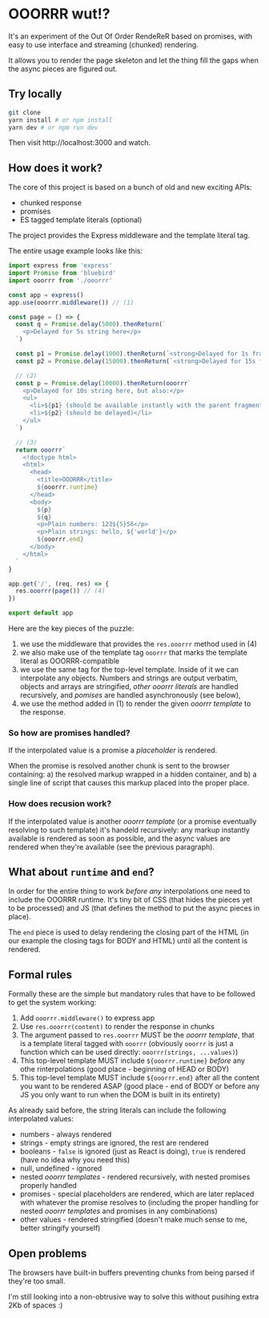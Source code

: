 OOORRR wut!?
===

It's an experiment of the Out Of Order RendeReR
based on promises, with easy to use interface
and streaming (chunked) rendering.

It allows you to render the page skeleton
and let the thing fill the gaps
when the async pieces are figured out.

## Try locally

```sh
git clone
yarn install # or npm install
yarn dev # or npm run dev
```

Then visit http://localhost:3000 and watch.

## How does it work?

The core of this project is based on a bunch of
old and new exciting APIs:
- chunked response
- promises
- ES tagged template literals (optional)

The project provides the Express middleware and the template literal tag.

The entire usage example looks like this:

```js
import express from 'express'
import Promise from 'bluebird'
import ooorrr from './ooorrr'

const app = express()
app.use(ooorrr.middleware()) // (1)

const page = () => {
  const q = Promise.delay(5000).thenReturn(`
    <p>Delayed for 5s string here</p>
  `)

  const p1 = Promise.delay(1000).thenReturn(`<strong>Delayed for 1s fragment here</strong>`)
  const p2 = Promise.delay(15000).thenReturn(`<strong>Delayed for 15s fragment here</strong>`)

  // (2)
  const p = Promise.delay(10000).thenReturn(ooorrr`
    <p>Delayed for 10s string here, but also:</p>
    <ul>
      <li>${p1} (should be available instantly with the parent fragment)</li>
      <li>${p2} (should be delayed)</li>
    </ul>
  `)

  // (3)
  return ooorrr`
    <!doctype html>
    <html>
      <head>
        <title>OOORRR</title>
        ${ooorrr.runtime}
      </head>
      <body>
        ${p}
        ${q}
        <p>Plain numbers: 123${5}56</p>
        <p>Plain strings: hello, ${'world'}</p>
        ${ooorrr.end}
      </body>
    </html>
  `
}

app.get('/', (req, res) => {
  res.ooorrr(page()) // (4)
})

export default app

```

Here are the key pieces of the puzzle:

1) we use the middleware that provides the `res.ooorrr` method used in (4)
2) we also make use of the template tag `ooorrr` that marks the template literal
as OOORRR-compatible
3) we use the same tag for the top-level template. Inside of it we can interpolate
any objects. Numbers and strings are output verbatim, objects and arrays are stringified,
_other ooorrr literals_ are handled recursively, and _pomises_ are handled asynchronously (see below),
4) we use the method added in (1) to render the given _ooorrr template_ to the response.

### So how are promises handled?

If the interpolated value is a promise a _placeholder_ is rendered.

When the promise is resolved another chunk is sent to the browser containing:
a) the resolved markup wrapped in a hidden container, and
b) a single line of script that causes this markup placed into the proper place.

### How does recusion work?

If the interpolated value is another _ooorrr template_ (or a promise eventually resolving to such template)
it's handeld recursively: any markup instantly available is rendered as soon as possible, and the async values
are rendered when they're available (see the previous paragraph).

## What about `runtime` and `end`?

In order for the entire thing to work _before any_ interpolations one need to include the OOORRR runtime.
It's tiny bit of CSS (that hides the pieces yet to be processed) and JS (that defines the method to put the
async pieces in place).

The `end` piece is used to delay rendering the closing part of the HTML (in our example the closing tags for BODY and HTML)
until all the content is rendered.

## Formal rules

Formally these are the simple but mandatory rules that have to be followed to get the system working:

1) Add `ooorrr.middleware()` to express app
2) Use `res.ooorrr(content)` to render the response in chunks
3) The argument passed to `res.ooorrr` MUST be the _ooorrr template_,
that is a template literal tagged with `ooorrr` (obviously `ooorrr` is just a function which can
be used directly: `ooorrr(strings, ...values)`)
4) This top-level template MUST include `${ooorrr.runtime}` _before_ any othe rinterpolations
(good place - beginning of HEAD or BODY)
5) This top-level template MUST include `${ooorrr.end}` after all the content you want to be rendered ASAP
(good place - end of BODY or before any JS you only want to run when the DOM is built in its entirety)

As already said before, the string literals can include the following interpolated values:
- numbers - always rendered
- strings - empty strings are ignored, the rest are rendered
- booleans - `false` is ignored (just as React is doing), `true` is rendered (have no idea why you need this)
- null, undefined - ignored
- nested _ooorrr templates_ - rendered recursively, with nested promises properly handled
- promises - special placeholders are rendered, which are later replaced with whatever the promise resolves to
(including the proper handling for nested _ooorrr templates_ and promises in any combinations)
- other values - rendered stringified (doesn't make much sense to me, better stringify yourself)

## Open problems

The browsers have built-in buffers preventing chunks from being parsed if they're too small.

I'm still looking into a non-obtrusive way to solve this without pusihing extra 2Kb of spaces :)
